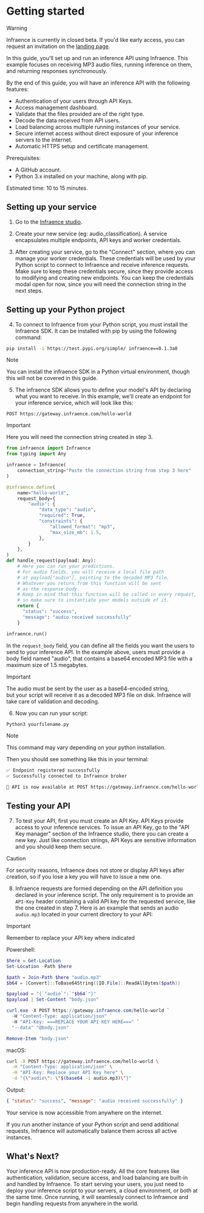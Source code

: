 # Getting started

> [!WARNING]
> Infraence is currently in closed beta. If you'd like early access, you can request an invitation on the [landing page](https://infraence.com).

In this guide, you'll set up and run an inference API using Infraence. This example focuses on receiving MP3 audio files, running inference on them, and returning responses synchronously. 

By the end of this guide, you will have an inference API with the following features:

- Authentication of your users through API Keys.
- Access management dashboard.
- Validate that the files provided are of the right type.
- Decode the data received from API users.
- Load balancing across multiple running instances of your service.
- Secure internet access without direct exposure of your inference servers to the internet.
- Automatic HTTPS setup and certificate management.

Prerequisites:
- A GitHub account.
- Python 3.x installed on your machine, along with pip.

Estimated time: 10 to 15 minutes.

## Setting up your service
1. Go to the [Infraence studio](https://studio.infraence.com/).

2. Create your new service (eg: audio_classification). A service encapsulates multiple endpoints, API keys and worker credentials.

3. After creating your service, go to the "Connect" section, where you can manage your worker credentials. These credentials will be used by your Python script to connect to Infraence and receive inference requests. Make sure to keep these credentials secure, since they provide access to modifying and creating new endpoints. You can keep the credentials modal open for now, since you will need the connection string in the next steps.

## Setting up your Python project
4. To connect to Infraence from your Python script, you must install the Infraence SDK. It can be installed with pip by using the following command:
```bash
pip install -i https://test.pypi.org/simple/ infraence==0.1.3a0
```
> [!NOTE]
> You can install the infraence SDK in a Python virtual environment, though this will not be covered in this guide.

5. The infraence SDK allows you to define your model's API by declaring what you want to receive. In this example, we'll create an endpoint for your inference service, which will look like this:

```nginx 
POST https://gateway.infraence.com/hello-world
```

> [!IMPORTANT]
> Here you will need the connection string created in step 3.

```python
from infraence import Infraence
from typing import Any

infraence = Infraence(
    connection_string="Paste the connection string from step 3 here"
)

@infraence.define(
    name="hello-world",
    request_body={
        "audio": {
            "data_type": "audio",
            "required": True,
            "constraints": {
                "allowed_format": "mp3",
                "max_size_mb": 1.5,
            },
        }
    },
)
def handle_request(payload: Any):
    # Here you can run your predictions. 
	# For audio fields, you will receive a local file path
	# at payload["audio"], pointing to the decoded MP3 file.    
	# Whatever you return from this function will be sent 
    # as the response body.
    # Keep in mind that this function will be called in every request,
    # so make sure to instantiate your models outside of it.
    return {
      "status": "success",
      "message": "audio received successfully"
    }

infraence.run()
```

In the `request_body` field, you can define all the fields you want the users to send to your inference API. In the example above, users must provide a body field named "audio", that contains a base64 encoded MP3 file with a maximum size of 1.5 megabytes.

> [!IMPORTANT]
> The audio must be sent by the user as a base64-encoded string,  
but your script will receive it as a decoded MP3 file on disk. Infraence will take care of validation and decoding.

6. Now you can run your script:
```bash
Python3 yourfilename.py
```
> [!NOTE]
> This command may vary depending on your python installation.

Then you should see something like this in your terminal:

```bash
✅ Endpoint registered successfully
✅ Successfully connected to Infraence broker

🚀 API is now available at POST https://gateway.infraence.com/hello-world
```

## Testing your API
7. To test your API, first you must create an API Key. API Keys provide access to your inference services. To issue an API Key, go to the "API Key manager" section of the Infraence studio, there you can create a new key. Just like connection strings, API Keys are sensitive information and you should keep them secure.

> [!CAUTION]
> For security reasons, Infraence does not store or display API keys after creation, so if you lose a key you will have to issue a new one.

8. Infraence requests are formed depending on the API definition you declared in your inference script. The only requirement is to provide an `API-Key` header containing a valid API key for the requested service, like the one created in step 7. Here is an example that sends an audio `audio.mp3` located in your current directory to your API:

> [!IMPORTANT]
> Remember to replace your API key where indicated

Powershell:
```powershell
$here = Get-Location
Set-Location -Path $here

$path = Join-Path $here "audio.mp3"
$b64 = [Convert]::ToBase64String([IO.File]::ReadAllBytes($path))

$payload = "{`"audio`":`"$b64`"}"
$payload | Set-Content "body.json"

curl.exe -X POST https://gateway.infraence.com/hello-world `
  -H "Content-Type: application/json" `
  -H "API-Key: ===REPLACE YOUR API KEY HERE===" `
  "--data" "@body.json"

Remove-Item "body.json"
```

macOS:
```bash
curl -X POST https://gateway.infraence.com/hello-world \
  -H "Content-Type: application/json" \
  -H "API-Key: Replace your API Key here" \
  -d "{\"audio\": \"$(base64 -i audio.mp3)\"}"
```
Output:
```json
{ "status": "success", "message": "audio received successfully" }
```

Your service is now accessible from anywhere on the internet.  

If you run another instance of your Python script and send additional requests,  Infraence will automatically balance them across all active instances.

## What's Next?
Your inference API is now production-ready. All the core features like authentication, validation, secure access, and load balancing are built-in and handled by Infraence. To start serving your users, you just need to deploy your inference script to your servers, a cloud environment, or both at the same time. Once running, it will seamlessly connect to Infraence and begin handling requests from anywhere in the world.
